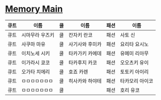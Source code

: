 # [Memory Main](https://ifielf.github.io/Memory)
|큐트|이름|쿨|이름|패션|이름|
|--|--|--|--|--|--|
|큐트|시마무라 우즈키|쿨|칸자키 란코|패션|사토 신|
|큐트|사쿠마 마유|쿨|사기사와 후미카|패션|요리타 요시노|
|큐트|이치노세 시키|쿨|타카가키 카에데|패션|유메미 리아무|
|큐트|이가라시 쿄코|쿨|타카후지 카코|패션|오오츠키 유이|
|큐트|오가타 치에리|쿨|호죠 카렌|패션|토토키 아이리|
|큐트|ㅁㅁㅁㅁㅁㅁㅁ|쿨|히사카와 하야테|패션|타카모리 아이코|
|큐트|ㅁㅁㅁㅁㅁㅁㅁ|쿨||패션|호리 유코|
